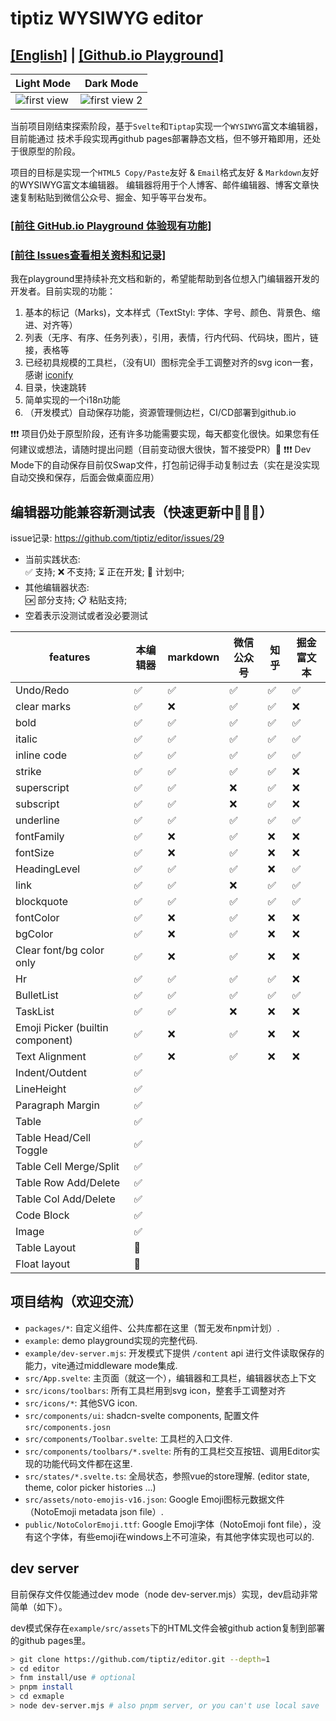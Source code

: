 # tiptiz WYSIWYG editor

## [[English]](./README.en.md) | [[Github.io Playground]](https://tiptiz.github.io/editor)

| Light Mode                                              | Dark Mode                                                  |
|---------------------------------------------------------|------------------------------------------------------------|
| ![first view](./example/public/doc-imgs/first-view.png) | ![first view 2](./example/public/doc-imgs/first-view2.png) |

当前项目刚结束探索阶段，基于`Svelte`和`Tiptap`实现一个`WYSIWYG`富文本编辑器，目前能通过
技术手段实现再github pages部署静态文档，但不够开箱即用，还处于很原型的阶段。

项目的目标是实现一个`HTML5 Copy/Paste`友好 & `Email`格式友好 & `Markdown`友好的WYSIWYG富文本编辑器。
编辑器将用于个人博客、邮件编辑器、博客文章快速复制粘贴到微信公众号、掘金、知乎等平台发布。

### [[前往 GitHub.io Playground 体验现有功能]](https://tiptiz.github.io/editor)

### [[前往 Issues查看相关资料和记录]](https://github.com/tiptiz/editor/issues)

我在playground里持续补充文档和新的，希望能帮助到各位想入门编辑器开发的开发者。目前实现的功能：

1. 基本的标记（Marks)，文本样式（TextStyl: 字体、字号、颜色、背景色、缩进、对齐等）
2. 列表（无序、有序、任务列表），引用，表情，行内代码、代码块，图片，链接，表格等
3. 已经初具规模的工具栏，（没有UI）图标完全手工调整对齐的svg icon一套，感谢 [iconify](https://icon-sets.iconify.design/)
4. 目录，快速跳转
5. 简单实现的一个i18n功能
6. （开发模式）自动保存功能，资源管理侧边栏，CI/CD部署到github.io

❗️❗️❗ 项目仍处于原型阶段，还有许多功能需要实现，每天都变化很快。如果您有任何建议或想法，请随时提出问题（目前变动很大很快，暂不接受PR）🙏
❗️❗️❗ Dev Mode下的自动保存目前仅Swap文件，打包前记得手动复制过去（实在是没实现自动交换和保存，后面会做桌面应用）

## 编辑器功能兼容新测试表（快速更新中🚀🚀🚀）

issue记录: https://github.com/tiptiz/editor/issues/29

+ 当前实践状态:  
  ✅ 支持; ❌ 不支持; ⏳ 正在开发; 🚧 计划中;
+ 其他编辑器状态:  
  🆗 部分支持; 📋 粘贴支持;
+ 空着表示没测试或者没必要测试

| features                         | 本编辑器 | markdown | 微信公众号 | 知乎 | 掘金富文本 |
|----------------------------------|------|----------|-------|----|-------|
| Undo/Redo                        | ✅    | ✅        | ✅     | ✅  | ✅     |
| clear marks                      | ✅    | ❌        | ✅     | ✅  | ❌     |
| bold                             | ✅    | ✅        | ✅     | ✅  | ✅     |
| italic                           | ✅    | ✅        | ✅     | ✅  | ✅     |
| inline code                      | ✅    | ✅        | ✅     | ✅  | ✅     |
| strike                           | ✅    | ✅        | ✅     | ✅  | ❌     |
| superscript                      | ✅    | ✅        | ❌     | ✅  | ❌     |
| subscript                        | ✅    | ✅        | ❌     | ✅  | ❌     |
| underline                        | ✅    | ✅        | ✅     | ✅  | ✅     |
| fontFamily                       | ✅    | ❌        | ✅     | ❌  | ❌     |
| fontSize                         | ✅    | ❌        | ✅     | ❌  | ❌     |
| HeadingLevel                     | ✅    | ✅        | ✅     | ❌  | ✅     |
| link                             | ✅    | ✅        | ❌     | ✅  | ✅     |
| blockquote                       | ✅    | ✅        | ✅     | ✅  | ✅     |
| fontColor                        | ✅    | ❌        | ✅     | ❌  | ❌     |
| bgColor                          | ✅    | ❌        | ✅     | ❌  | ❌     |
| Clear font/bg color only         | ✅    | ❌        | ✅     | ❌  | ❌     |
| Hr                               | ✅    | ✅        | ✅     | ✅  | ❌     |
| BulletList                       | ✅    | ✅        | ✅     | ✅  | ✅     |
| TaskList                         | ✅    | ✅        | ❌     | ❌  | ❌     |
| Emoji Picker (builtin component) | ✅    | ❌        | ✅     | ❌  | ❌     |
| Text Alignment                   | ✅    | ❌        | ✅     | ❌  | ❌     |
| Indent/Outdent                   | ✅    |          |       |    |       |
| LineHeight                       | ✅    |          |       |    |       |
| Paragraph Margin                 | ✅    |          |       |    |       |
| Table                            | ✅    |          |       |    |       |
| Table Head/Cell Toggle           | ✅    |          |       |    |       |
| Table Cell Merge/Split           | ✅    |          |       |    |       |
| Table Row Add/Delete             | ✅    |          |       |    |       |
| Table Col Add/Delete             | ✅    |          |       |    |       |
| Code Block                       | ✅    |          |       |    |       |
| Image                            | ✅    |          |       |    |       |
| Table Layout                     | 🚧   |          |       |    |       |
| Float layout                     | 🚧   |          |       |    |       |

## 项目结构（欢迎交流）

+ `packages/*`: 自定义组件、公共库都在这里（暂无发布npm计划）.
+ `example`: demo playground实现的完整代码.
+ `example/dev-server.mjs`: 开发模式下提供 `/content` api 进行文件读取保存的能力，vite通过middleware mode集成.
+ `src/App.svelte`: 主页面（就这一个），编辑器和工具栏，编辑器状态上下文
+ `src/icons/toolbars`: 所有工具栏用到svg icon，整套手工调整对齐
+ `src/icons/*`: 其他SVG icon.
+ `src/components/ui`: shadcn-svelte components, 配置文件 `src/components.josn`
+ `src/components/Toolbar.svelte`: 工具栏的入口文件.
+ `src/components/toolbars/*.svelte`: 所有的工具栏交互按钮、调用Editor实现的功能代码文件都在这里.
+ `src/states/*.svelte.ts`: 全局状态，参照vue的store理解. (editor state, theme, color picker histories ...)
+ `src/assets/noto-emojis-v16.json`: Google Emoji图标元数据文件（NotoEmoji metadata json file）.
+ `public/NotoColorEmoji.ttf`: Google Emoji字体（NotoEmoji font file），没有这个字体，有些emoji在windows上不可渲染，有其他字体实现也可以的.

## dev server

目前保存文件仅能通过dev mode（node dev-server.mjs）实现，dev启动非常简单（如下）。

dev模式保存在`example/src/assets`下的HTML文件会被github action复制到部署的github pages里。

```bash
> git clone https://github.com/tiptiz/editor.git --depth=1
> cd editor
> fnm install/use # optional
> pnpm install
> cd exmaple 
> node dev-server.mjs # also pnpm server, or you can't use local save
```
